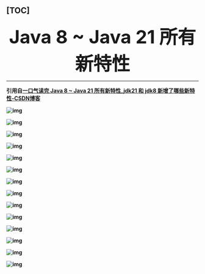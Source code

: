 [TOC]
------

<center><font size=7><b>Java 8 ~ Java 21 所有新特性</center></font></center>

---

引用自[一口气读完 Java 8 ~ Java 21 所有新特性_jdk21 和 jdk8 新增了哪些新特性-CSDN博客](https://blog.csdn.net/chenssy/article/details/135215898)

![img](https://i-blog.csdnimg.cn/blog_migrate/84354e99a82433e3efcb52be7b2e8129.png)

![img](https://i-blog.csdnimg.cn/blog_migrate/905c17290f6f98518dfce499a5877f51.png)

![img](https://i-blog.csdnimg.cn/blog_migrate/ecac55ae6a505110ae19b17400296552.png)

![img](https://i-blog.csdnimg.cn/blog_migrate/f4665d063650a34d78ac93f9a1695e5f.png)

![img](https://i-blog.csdnimg.cn/blog_migrate/ba6d0e3665c27ccbc38204f4e36e8415.png)

![img](https://i-blog.csdnimg.cn/blog_migrate/1c604c1dc92747821a1d4cd93397c374.png)

![img](https://i-blog.csdnimg.cn/blog_migrate/6c0bfcedacbf5b3e63e2c46feb25c313.png)

![img](https://i-blog.csdnimg.cn/blog_migrate/8017708d82f02cc65b7c1cedb69ba2e2.png)

![img](https://i-blog.csdnimg.cn/blog_migrate/48bfdd48e01ed165be4e7ab7cbbd96f8.png)

![img](https://i-blog.csdnimg.cn/blog_migrate/e9d435288d4424d6e33038fc4bcf1b93.png)

![img](https://i-blog.csdnimg.cn/blog_migrate/1753ce6726e4556d348325742d232657.png)

![img](https://i-blog.csdnimg.cn/blog_migrate/946af8e8bd0e265433d88fa9fa7eb03a.png)

![img](https://i-blog.csdnimg.cn/blog_migrate/5f913435718cb6a8bfa5b8467c29e37f.png)

![img](https://i-blog.csdnimg.cn/blog_migrate/cfadb10a69e35b655733984cc49f7092.png)
